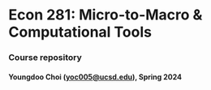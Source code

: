 # Econ 281: Micro-to-Macro & Computational Tools

### Course repository

#### Youngdoo Choi (yoc005@ucsd.edu), Spring 2024